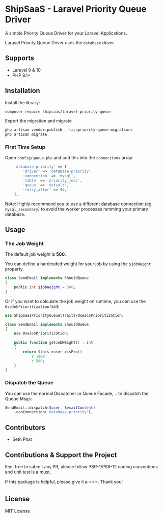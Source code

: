 # ShipSaaS - Laravel Priority Queue Driver

A simple Priority Queue Driver for your Laravel Applications.

Laravel Priority Queue Driver uses the `database` driver.

## Supports
- Laravel 9 & 10
- PHP 8.1+

## Installation

Install the library:

```bash
composer require shipsaas/laravel-priority-queue
```

Export the migration and migrate

```bash
php artisan vendor:publish --tag=priority-queue-migrations
php artisan migrate
```

### First Time Setup

Open `config/queue.php` and add this into the `connections` array:

```php
    'database-priority' => [
        'driver' => 'database-priority',
        'connection' => 'mysql',
        'table' => 'priority_jobs',
        'queue' => 'default',
        'retry_after' => 90,
    ],
```

Note: Highly recommend you to use a different database connection (eg `mysql_secondary`) to avoid the worker processes ramming your 
primary database.

## Usage

### The Job Weight

The default job weight is **500**.

You can define a hardcoded weight for your job by using the `$jobWeight` property.

```php
class SendEmail implements ShouldQueue
{
    public int $jobWeight = 500;
}
```

Or if you want to calculate the job weight on runtime, you can use the `UseJobPrioritization` trait:

```php
use ShipSaasPriorityQueue\Traits\UseJobPrioritization;

class SendEmail implements ShouldQueue
{
    use UseJobPrioritization;
    
    public function getJobWeight() : int
    {
        return $this->user->isPro()
            ? 1000
            : 500;
    }
}
```

### Dispatch the Queue

You can use the normal Dispatcher or Queue Facade,... to dispatch the Queue Msgs:

```php
SendEmail::dispatch($user, $emailContent)
    ->onConnection('database-priority');
```

## Contributors
- Seth Phat

## Contributions & Support the Project

Feel free to submit any PR, please follow PSR-1/PSR-12 coding conventions and unit test is a must.

If this package is helpful, please give it a ⭐️⭐️⭐️. Thank you!

## License
MIT License
